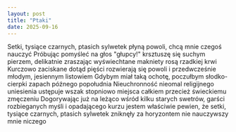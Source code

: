 ```yaml
---
layout: post
title: "Ptaki"
date: 2025-09-16
---
```


Setki, tysiące czarnych, ptasich sylwetek płyną powoli, chcą mnie czegoś nauczyć
Próbując pomyśleć na głos "głupcy!" krsztuszę się suchym pierzem, delikatnie zraszając wyświechtane makniety rosą rzadkiej krwi
Kurczowo zaciskane dotąd pięści rozwierają się powoli i przedwcześnie młodym, jesiennym listowiem
Gdybym miał taką ochotę, poczułbym słodko-cierpki zapach późnego popołudnia
Nieuchronność nieomal religijnego uniesienia ustępuje wszak stopniowo miejsca
całkiem przecież świeckiemu zmęczeniu
Dogorywając już na leżąco wśród kilku starych swetrów, garści rozbieganych myśli i opadającego kurzu jestem właściwie pewien, że setki, tysiące czarnych, ptasich sylwetek zniknęły za horyzontem nie nauczywszy mnie niczego